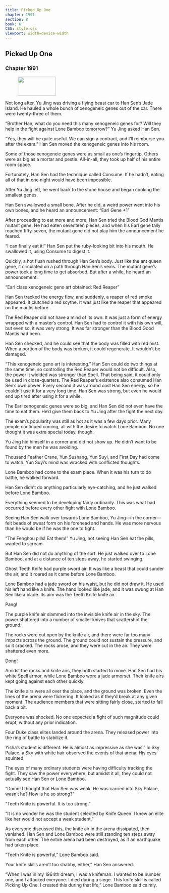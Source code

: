 ```yaml
---
title: Picked Up One
chapter: 1991
section: 8
book: 6
CSS: style.css
viewport: width=device-width
---
```


## Picked Up One

### Chapter 1991

<figure>
	<img src="../Images/gem.gif" alt="" id="gem" width="120" height="60" />
</figure>

Not long after, Yu Jing was driving a flying beast car to Han Sen’s Jade Island. He hauled a whole bunch of xenogeneic genes out of the car. There were twenty-three of them.

“Brother Han, what do you need this many xenogeneic genes for? Will they help in the fight against Lone Bamboo tomorrow?” Yu Jing asked Han Sen.

“Yes, they will be quite useful. We can sign a contract, and I’ll reimburse you after the exam.” Han Sen moved the xenogeneic genes into his room.

Some of those xenogeneic genes were as small as one’s fingertip. Others were as big as a mortar and pestle. All-in-all, they took up half of his entire room space.

Fortunately, Han Sen had the technique called Consume. If he hadn’t, eating all of that in one night would have been impossible.

After Yu Jing left, he went back to the stone house and began cooking the smallest genes.

Han Sen swallowed a small bone. After he did, a weird power went into his own bones, and he heard an announcement: “Earl Gene +1”

After proceeding to eat more and more, Han Sen tried the Blood God Mantis mutant gene. He had eaten seventeen pieces, and when his Earl gene tally reached fifty-seven, the mutant gene did not play him the announcement he feared.

“I can finally eat it!” Han Sen put the ruby-looking bit into his mouth. He swallowed it, using Consume to digest it.

Quickly, a hot flush rushed through Han Sen’s body. Just like the ant queen gene, it circulated on a path through Han Sen’s veins. The mutant gene’s power took a long time to get absorbed. But after a while, he heard an announcement.

“Earl class xenogeneic geno art obtained: Red Reaper”

Han Sen tracked the energy flow, and suddenly, a reaper of red smoke appeared. It clutched a red scythe. It was just like the reaper that appeared on the mantis before.

The Red Reaper did not have a mind of its own. It was just a form of energy wrapped with a master’s control. Han Sen had to control it with his own will, but even so, it was very strong. It was far stronger than the Blood Good Mantis had been.

Han Sen checked, and he could see that the body was filled with red mist. When a portion of the body was broken, it could regenerate. It wouldn’t be damaged.

“This xenogeneic geno art is interesting.” Han Sen could do two things at the same time, so controlling the Red Reaper would not be difficult. Also, the power it wielded was stronger than Spell. That being said, it could only be used in close-quarters. The Red Reaper’s existence also consumed Han Sen’s own power. Every second it was around cost Han Sen energy, so he couldn’t use it for a very long time. Han Sen was strong, but even he would end up tired after using it for a while.

The Earl xenogeneic genes were so big, and Han Sen did not even have the time to eat them. He’d give them back to Yu Jing after the fight the next day.

The exam’s popularity was still as hot as it was a few days prior. Many people continued coming, all with the desire to watch Lone Bamboo. No one thought it was extra special today, though.

Yu Jing hid himself in a corner and did not show up. He didn’t want to be found by the men he was avoiding.

Thousand Feather Crane, Yun Sushang, Yun Suyi, and First Day had come to watch. Yun Suyi’s mind was wracked with conflicted thoughts.

Lone Bamboo had come to the exam place. When it was his turn to do battle, he walked forward.

Han Sen didn’t do anything particularly eye-catching, and he just walked before Lone Bamboo.

Everything seemed to be developing fairly ordinarily. This was what had occurred before every other fight with Lone Bamboo.

Seeing Han Sen walk over towards Lone Bamboo, Yu Jing—in the corner—felt beads of sweat form on his forehead and hands. He was more nervous than he would be if he was the one to fight.

“The Fenghou pills! Eat them!” Yu Jing, not seeing Han Sen eat the pills, wanted to scream.

But Han Sen did not do anything of the sort. He just walked over to Lone Bamboo, and at a distance of ten steps away, he started swinging.

Ghost Teeth Knife had purple sword air. It was like a beast that could sunder the air, and it roared as it came before Lone Bamboo.

Lone Bamboo had a jade sword on his waist, but he did not draw it. He used his left hand like a knife. The hand looked like jade, and it was swung at Han Sen like a blade. Its aim was the Teeth Knife knife air.

Pang!

The purple knife air slammed into the invisible knife air in the sky. The power shattered into a number of smaller knives that scattershot the ground.

The rocks were cut open by the knife air, and there were far too many impacts across the ground. The ground could not sustain the pressure, and so it cracked. The rocks arose, and they were cut in the air. They were shattered even more.

Dong!

Amidst the rocks and knife airs, they both started to move. Han Sen had his white Spell armor, while Lone Bamboo wore a jade armorset. Their knife airs kept going against each other quickly.

The knife airs were all over the place, and the ground was broken. Even the lines of the arena were flickering. It looked as if they’d break at any given moment. The audience members that were sitting fairly close, started to fall back a bit.

Everyone was shocked. No one expected a fight of such magnitude could erupt, without any prior indication.

Four Duke class elites landed around the arena. They released power into the ring of battle to stabilize it.

Yisha’s student is different. He is almost as impressive as she was.” In Sky Palace, a Sky with white hair observed the events of that arena. His eyes squinted.

The eyes of many ordinary students were having difficulty tracking the fight. They saw the power everywhere, but amidst it all, they could not actually see Han Sen or Lone Bamboo.

“Damn! I thought that Han Sen was weak. He was carried into Sky Palace, wasn’t he? How is he so strong?”

“Teeth Knife is powerful. It is too strong.”

“It is no wonder he was the student selected by Knife Queen. I knew an elite like her would not accept a weak student.”

As everyone discussed this, the knife air in the arena dissipated, then vanished. Han Sen and Lone Bamboo were still standing ten steps away from each other. The entire arena had been destroyed, as if an earthquake had taken place.

“Teeth Knife is powerful,” Lone Bamboo said.

Your knife skills aren’t too shabby, either,” Han Sen answered.

“When I was in my 1964th dream, I was a knifeman. I wanted to be number one, and I attacked everyone. I died during a siege. This knife skill is called Picking Up One. I created this during that life,” Lone Bamboo said calmly.